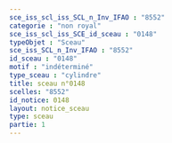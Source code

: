 ```yaml
---
sce_iss_scl_iss_SCL_n_Inv_IFAO : "8552"
categorie : "non royal"
sce_iss_scl_iss_SCE_id_sceau : "0148"
typeObjet : "Sceau"
sce_iss_SCL_n_Inv_IFAO : "8552"
id_sceau : "0148"
motif : "indéterminé"
type_sceau : "cylindre"
title: sceau n°0148
scelles: "8552"
id_notice: 0148
layout: notice_sceau
type: sceau
partie: 1
---
```

